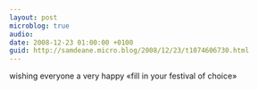 ```yaml
---
layout: post
microblog: true
audio: 
date: 2008-12-23 01:00:00 +0100
guid: http://samdeane.micro.blog/2008/12/23/t1074606730.html
---
```

wishing everyone a very happy «fill in your festival of choice»
